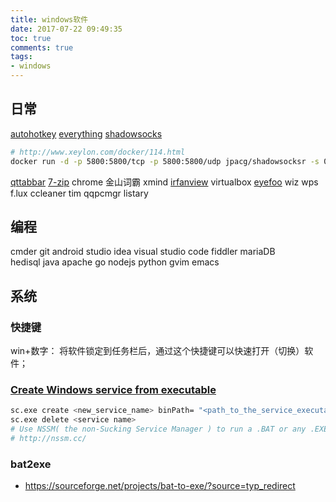 ```yaml
---
title: windows软件
date: 2017-07-22 09:49:35
toc: true
comments: true
tags:
- windows
---
```


## 日常
[autohotkey](https://autohotkey.com/)
[everything](https://www.voidtools.com/)
[shadowsocks](https://github.com/shadowsocks)
```sh
# http://www.xeylon.com/docker/114.html
docker run -d -p 5800:5800/tcp -p 5800:5800/udp jpacg/shadowsocksr -s 0.0.0.0 -p 5800 -k 密码 -m aes-256-cfb
```
[qttabbar](https://sourceforge.net/projects/qttabbar/files/)
[7-zip](http://www.7-zip.org/)
chrome
金山词霸
xmind
[irfanview](http://www.irfanview.com/)
virtualbox
[eyefoo](http://eyefoo.com/)
wiz
wps
f.lux
ccleaner
tim
qqpcmgr
listary

## 编程
cmder
git
android studio
idea
visual studio code
fiddler
mariaDB     
hedisql
java
apache
go
nodejs
python
gvim
emacs

## 系统
### 快捷键
win+数字： 将软件锁定到任务栏后，通过这个快捷键可以快速打开（切换）软件；

### [Create Windows service from executable](https://stackoverflow.com/questions/3582108/create-windows-service-from-executable)
```bash
sc.exe create <new_service_name> binPath= "<path_to_the_service_executable>"
sc.exe delete <service name>
# Use NSSM( the non-Sucking Service Manager ) to run a .BAT or any .EXE file as a service.
# http://nssm.cc/
```

### bat2exe
- https://sourceforge.net/projects/bat-to-exe/?source=typ_redirect